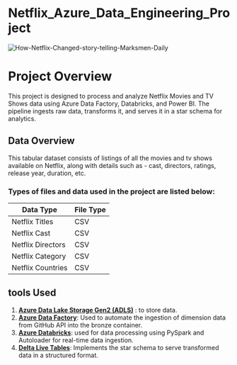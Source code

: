 ﻿# Netflix_Azure_Data_Engineering_Project
 ![How-Netflix-Changed-story-telling-Marksmen-Daily](https://github.com/user-attachments/assets/74355d28-b158-45dc-9a1e-7328dafb2e92)
 
# Project Overview
This project is designed to process and analyze Netflix Movies and TV Shows data using Azure Data Factory, Databricks, and Power BI. The pipeline ingests raw data, transforms it, and serves it in a star schema for analytics.

## Data Overview 
This tabular dataset consists of listings of all the movies and tv shows available on Netflix, along with details such as - cast, directors, ratings, release year, duration, etc.

### Types of files and data used in the project are listed below:

| Data Type           | File Type                   | 
|---------------------|-------------------------|
| Netflix Titles      | CSV                     | 
| Netflix Cast        | CSV                     | 
| Netflix Directors   | CSV                     | 
| Netflix Category    | CSV                     | 
| Netflix Countries   | CSV                     | 


 
## tools Used
1. **[Azure Data Lake Storage Gen2 (ADLS)](https://learn.microsoft.com/en-us/azure/storage/blobs/data-lake-storage-introduction)** : to store data.
2. **[Azure Data Factory](https://learn.microsoft.com/en-us/azure/data-factory/introduction)**: Used to automate the ingestion of dimension data from GitHub API into the bronze container.
3. **[Azure Databricks](https://learn.microsoft.com/en-us/azure/databricks/introduction/)**: used for data processing using PySpark and Autoloader for real-time data ingestion.
4. **[Delta Live Tables](https://learn.microsoft.com/en-us/azure/databricks/dlt/)**: Implements the star schema to serve transformed data in a structured format.

